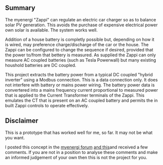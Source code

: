## Summary
The myenergi "Zappi" can regulate an electric car charger so as to balance solar PV generation.  This avoids the purchase of expensive electrical power own solar is available.  The system works well.  

Addition of a house battery is completly possible but, depending on how it is wired, may preference charge/discharge of the car or the house. The Zappi can be configured to change the sequence if desired, provided that the power to/from that bettery is measured.   As supplied the Zappi can only measure AC coupled batteries (such as Tesla Powerwall) but many existing houshold batteries are DC coupled.

This project extracts the battery power from a typical DC coupled "hybrid inverter" using a Modbus connection.  This is a data connection only.  It does not interfere with battery or mains power wiring.   The battery power data is convertered into a mains frequency current proportional to measured power that is applied to the Current Transformer terminals of the Zappi.  This emulates the CT that is present on an AC coupled battery and permits the in built Zappi controls to operate effectively.

## Disclaimer
This is a prototype that has worked well for me, so far.   It may not be what you want.

I posted this concept in the [myenergi forum](https://myenergi.info/viewtopic.php?p=132908#p132908)  [and this](https://myenergi.info/viewtopic.php?p=133013#p133013)and received a few comments.  If you are not in a position to analyse these comments and make an informed judgement of your own then this is not the project for you.

